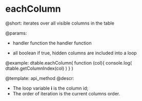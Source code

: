 eachColumn
=============



@short: iterates over all visible columns in the table
	
@params:
- handler	function	the handler function
* all		boolean 	 if true, hidden columns are included into a loop



@example:
dtable.eachColumn( 
	function (col){ 
       	console.log( dtable.getColumnIndex(col) )
	}
)



@template:	api_method
@descr:

- The loop variable **i** is the column id;
- The order of iteration is the current columns order.



